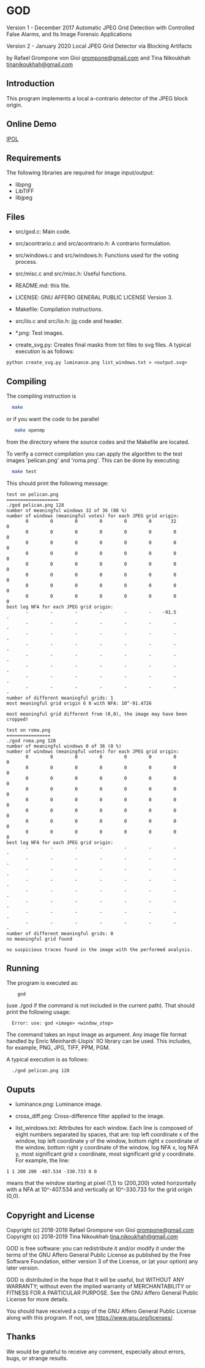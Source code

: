 GOD
===

Version 1 - December 2017
Automatic JPEG Grid Detection with Controlled False Alarms, and Its
Image Forensic Applications

Version 2 - January 2020
Local JPEG Grid Detector via Blocking Artifacts


by Rafael Grompone von Gioi <grompone@gmail.com>
and Tina Nikoukhah <tinanikoukhah@gmail.com>


Introduction
------------

This program implements a local a-contrario detector of the JPEG block origin.


Online Demo
------------

[IPOL](https://ipolcore.ipol.im/demo/clientApp/demo.html?id=283)


Requirements
------------

The following libraries are required for image input/output:

  - libpng
  - LibTIFF
  - libjpeg


Files
-----

- src/god.c: Main code.

- src/acontrario.c and src/acontrario.h: A contrario formulation.

- src/windows.c and src/windows.h: Functions used for the voting process.

- src/misc.c and src/misc.h: Useful functions.

- README.md: this file.

- LICENSE: GNU AFFERO GENERAL PUBLIC LICENSE Version 3.

- Makefile: Compilation instructions.

- src/iio.c and src/iio.h: [iio](https://github.com/mnhrdt/iio) code and header.

- *.png: Test images.

- create_svg.py: Creates final masks from txt files to svg files. A typical execution is as follows:
```
python create_svg.py luminance.png list_windows.txt > <output.svg>
```


Compiling
---------

The compiling instruction is
```bash
  make
```
or if you want the code to be parallel
```bash
   make openmp
```
from the directory where the source codes and the Makefile are located.

To verify a correct compilation you can apply the algorithm to the test images
'pelican.png' and 'roma.png'. This can be done by executing:
```bash
  make test
```

This should print the following message:
```
test on pelican.png
===================
./god pelican.png 128
number of meaningful windows 32 of 36 (88 %)
number of windows (meaningful votes) for each JPEG grid origin:
       0        0        0        0        0        0       32        0
       0        0        0        0        0        0        0        0
       0        0        0        0        0        0        0        0
       0        0        0        0        0        0        0        0
       0        0        0        0        0        0        0        0
       0        0        0        0        0        0        0        0
       0        0        0        0        0        0        0        0
       0        0        0        0        0        0        0        0
best log NFA for each JPEG grid origin:
       -        -        -        -        -        -    -91.5        -
       -        -        -        -        -        -        -        -
       -        -        -        -        -        -        -        -
       -        -        -        -        -        -        -        -
       -        -        -        -        -        -        -        -
       -        -        -        -        -        -        -        -
       -        -        -        -        -        -        -        -
       -        -        -        -        -        -        -        -
number of different meaningful grids: 1
most meaningful grid origin 6 0 with NFA: 10^-91.4726

most meaningful grid different from (0,0), the image may have been cropped!

test on roma.png
================
./god roma.png 128
number of meaningful windows 0 of 36 (0 %)
number of windows (meaningful votes) for each JPEG grid origin:
       0        0        0        0        0        0        0        0
       0        0        0        0        0        0        0        0
       0        0        0        0        0        0        0        0
       0        0        0        0        0        0        0        0
       0        0        0        0        0        0        0        0
       0        0        0        0        0        0        0        0
       0        0        0        0        0        0        0        0
       0        0        0        0        0        0        0        0
best log NFA for each JPEG grid origin:
       -        -        -        -        -        -        -        -
       -        -        -        -        -        -        -        -
       -        -        -        -        -        -        -        -
       -        -        -        -        -        -        -        -
       -        -        -        -        -        -        -        -
       -        -        -        -        -        -        -        -
       -        -        -        -        -        -        -        -
       -        -        -        -        -        -        -        -
number of different meaningful grids: 0
no meaningful grid found

no suspicious traces found in the image with the performed analysis.
```

Running
-------

The program is executed as:
```
    god
```

(use ./god if the command is not included in the current path).
That should print the following usage:

```
  Error: use: god <image> <window_step>
```

The command takes an input image as argument. Any image file format handled by
Enric Meinhardt-Llopis' IIO library can be used. This includes, for example,
PNG, JPG, TIFF, PPM, PGM.

A typical execution is as follows:
```
  ./god pelican.png 128
```



Ouputs
------
- luminance.png: Luminance image.

- cross_diff.png: Cross-difference filter applied to the image.

- list_windows.txt: Attributes for each window.
Each line is composed of eight numbers separated by spaces, that are:
top left coordinate x of the window, top left coordinate y of the window,
bottom right x coordinate of the window, bottom right y coordinate of the window,
log NFA x, log NFA y, most significant grid x coordinate, most significant grid y coordinate.
For example, the line:
```
1 1 200 200 -407.534 -330.733 0 0 
```
means that the window starting at pixel (1,1) to (200,200) voted horizontally with a NFA at 10^-407.534 and vertically at 10^-330.733 for the grid origin (0,0).





Copyright and License
---------------------

Copyright (c) 2018-2019 Rafael Grompone von Gioi grompone@gmail.com
Copyright (c) 2018-2019 Tina Nikoukhah tina.nikoukhah@gmail.com

GOD is free software: you can redistribute it and/or modify it under
the terms of the GNU Affero General Public License as published by the
Free Software Foundation, either version 3 of the License, or (at your
option) any later version.

GOD is distributed in the hope that it will be useful, but WITHOUT
ANY WARRANTY; without even the implied warranty of MERCHANTABILITY or
FITNESS FOR A PARTICULAR PURPOSE. See the GNU Affero General Public
License for more details.

You should have received a copy of the GNU Affero General Public
License along with this program. If not, see
https://www.gnu.org/licenses/.

Thanks
------

We would be grateful to receive any comment, especially about errors, bugs,
or strange results.

